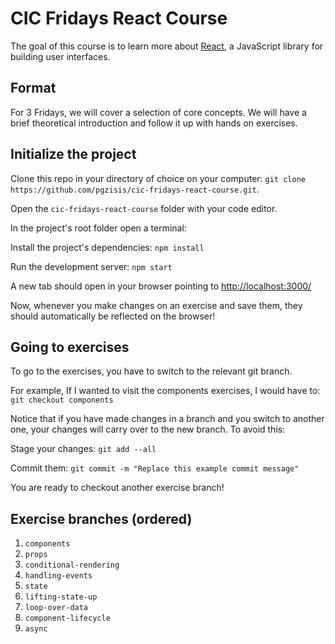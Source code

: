 # CIC Fridays React Course

The goal of this course is to learn more about [React](https://reactjs.org/), a JavaScript library for building user interfaces.

## Format

For 3 Fridays, we will cover a selection of core concepts. We will have a brief theoretical introduction and follow it up with hands on exercises.

## Initialize the project

Clone this repo in your directory of choice on your computer: `git clone https://github.com/pgzisis/cic-fridays-react-course.git`.

Open the `cic-fridays-react-course` folder with your code editor.

In the project's root folder open a terminal:

Install the project's dependencies: `npm install`

Run the development server: `npm start`

A new tab should open in your browser pointing to [http://localhost:3000/](http://localhost:3000/)

Now, whenever you make changes on an exercise and save them, they should automatically be reflected on the browser!

## Going to exercises

To go to the exercises, you have to switch to the relevant git branch.

For example, If I wanted to visit the components exercises, I would have to: `git checkout components`

Notice that if you have made changes in a branch and you switch to another one, your changes will carry over to the new branch. To avoid this:

Stage your changes: `git add --all`

Commit them: `git commit -m "Replace this example commit message"`

You are ready to checkout another exercise branch!

## Exercise branches (ordered)

1. `components`
2. `props`
3. `conditional-rendering`
4. `handling-events`
5. `state`
6. `lifting-state-up`
7. `loop-over-data`
8. `component-lifecycle`
9. `async`